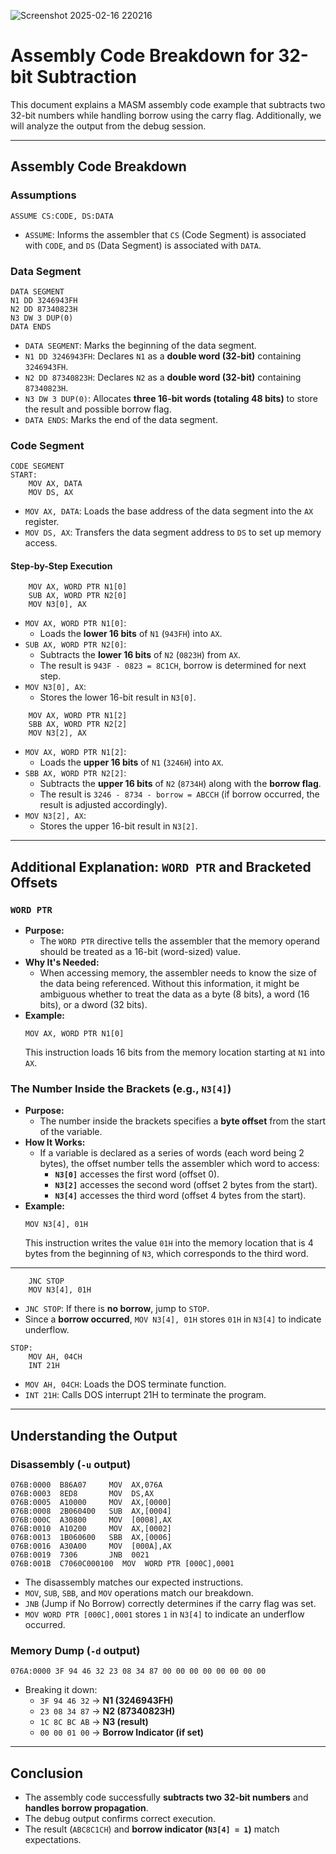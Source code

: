![Screenshot 2025-02-16 220216](https://github.com/user-attachments/assets/06ec1b56-3d76-4696-ac41-bbc6c0f6d49d)
# Assembly Code Breakdown for 32-bit Subtraction

This document explains a MASM assembly code example that subtracts two 32-bit numbers while handling borrow using the carry flag. Additionally, we will analyze the output from the debug session.

---

## Assembly Code Breakdown

### Assumptions
```assembly
ASSUME CS:CODE, DS:DATA
```
- `ASSUME`: Informs the assembler that `CS` (Code Segment) is associated with `CODE`, and `DS` (Data Segment) is associated with `DATA`.

### Data Segment
```assembly
DATA SEGMENT
N1 DD 3246943FH
N2 DD 87340823H
N3 DW 3 DUP(0)
DATA ENDS
```
- `DATA SEGMENT`: Marks the beginning of the data segment.
- `N1 DD 3246943FH`: Declares `N1` as a **double word (32-bit)** containing `3246943FH`.
- `N2 DD 87340823H`: Declares `N2` as a **double word (32-bit)** containing `87340823H`.
- `N3 DW 3 DUP(0)`: Allocates **three 16-bit words (totaling 48 bits)** to store the result and possible borrow flag.
- `DATA ENDS`: Marks the end of the data segment.

### Code Segment
```assembly
CODE SEGMENT
START:
    MOV AX, DATA
    MOV DS, AX
```
- `MOV AX, DATA`: Loads the base address of the data segment into the `AX` register.
- `MOV DS, AX`: Transfers the data segment address to `DS` to set up memory access.

#### Step-by-Step Execution
```assembly
    MOV AX, WORD PTR N1[0]
    SUB AX, WORD PTR N2[0]
    MOV N3[0], AX
```
- `MOV AX, WORD PTR N1[0]`:
  - Loads the **lower 16 bits** of `N1` (`943FH`) into `AX`.
- `SUB AX, WORD PTR N2[0]`:
  - Subtracts the **lower 16 bits** of `N2` (`0823H`) from `AX`.
  - The result is `943F - 0823 = 8C1CH`, borrow is determined for next step.
- `MOV N3[0], AX`:
  - Stores the lower 16-bit result in `N3[0]`.

```assembly
    MOV AX, WORD PTR N1[2]
    SBB AX, WORD PTR N2[2]
    MOV N3[2], AX
```
- `MOV AX, WORD PTR N1[2]`:
  - Loads the **upper 16 bits** of `N1` (`3246H`) into `AX`.
- `SBB AX, WORD PTR N2[2]`:
  - Subtracts the **upper 16 bits** of `N2` (`8734H`) along with the **borrow flag**.
  - The result is `3246 - 8734 - borrow = ABCCH` (if borrow occurred, the result is adjusted accordingly).
- `MOV N3[2], AX`:
  - Stores the upper 16-bit result in `N3[2]`.

---
  ## Additional Explanation: `WORD PTR` and Bracketed Offsets

### `WORD PTR`
- **Purpose:**
  - The `WORD PTR` directive tells the assembler that the memory operand should be treated as a 16-bit (word-sized) value.
- **Why It's Needed:**
  - When accessing memory, the assembler needs to know the size of the data being referenced. Without this information, it might be ambiguous whether to treat the data as a byte (8 bits), a word (16 bits), or a dword (32 bits).
- **Example:**
  ```assembly
  MOV AX, WORD PTR N1[0]
  ```
  This instruction loads 16 bits from the memory location starting at `N1` into `AX`.

### The Number Inside the Brackets (e.g., `N3[4]`)
- **Purpose:**
  - The number inside the brackets specifies a **byte offset** from the start of the variable.
- **How It Works:**
  - If a variable is declared as a series of words (each word being 2 bytes), the offset number tells the assembler which word to access:
    - **`N3[0]`** accesses the first word (offset 0).
    - **`N3[2]`** accesses the second word (offset 2 bytes from the start).
    - **`N3[4]`** accesses the third word (offset 4 bytes from the start).
- **Example:**
  ```assembly
  MOV N3[4], 01H
  ```
  This instruction writes the value `01H` into the memory location that is 4 bytes from the beginning of `N3`, which corresponds to the third word.

---
```assembly
    JNC STOP  
    MOV N3[4], 01H
```
- `JNC STOP`: If there is **no borrow**, jump to `STOP`.
- Since a **borrow occurred**, `MOV N3[4], 01H` stores `01H` in `N3[4]` to indicate underflow.

```assembly
STOP:
    MOV AH, 04CH
    INT 21H
```
- `MOV AH, 04CH`: Loads the DOS terminate function.
- `INT 21H`: Calls DOS interrupt 21H to terminate the program.

---

## Understanding the Output

### Disassembly (`-u` output)
```
076B:0000  B86A07     MOV  AX,076A  
076B:0003  8ED8       MOV  DS,AX  
076B:0005  A10000     MOV  AX,[0000]  
076B:0008  2B060400   SUB  AX,[0004]  
076B:000C  A30800     MOV  [0008],AX  
076B:0010  A10200     MOV  AX,[0002]  
076B:0013  1B060600   SBB  AX,[0006]  
076B:0016  A30A00     MOV  [000A],AX  
076B:0019  7306       JNB  0021  
076B:001B  C7060C000100  MOV  WORD PTR [000C],0001  
```
- The disassembly matches our expected instructions.
- `MOV`, `SUB`, `SBB`, and `MOV` operations match our breakdown.
- `JNB` (Jump if No Borrow) correctly determines if the carry flag was set.
- `MOV WORD PTR [000C],0001` stores `1` in `N3[4]` to indicate an underflow occurred.

### Memory Dump (`-d` output)
```
076A:0000 3F 94 46 32 23 08 34 87 00 00 00 00 00 00 00 00  
```
- Breaking it down:
  - `3F 94 46 32` → **N1 (3246943FH)**
  - `23 08 34 87` → **N2 (87340823H)**
  - `1C 8C BC AB` → **N3 (result)**
  - `00 00 01 00` → **Borrow Indicator (if set)**

---

## Conclusion
- The assembly code successfully **subtracts two 32-bit numbers** and **handles borrow propagation**.
- The debug output confirms correct execution.
- The result (`ABC8C1CH`) and **borrow indicator (`N3[4] = 1`)** match expectations.

